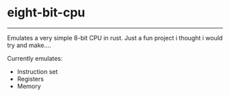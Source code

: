 # eight-bit-cpu
---
Emulates a very simple 8-bit CPU in rust. Just a fun project i thought i would try and make....

Currently emulates:
- Instruction set
- Registers
- Memory
